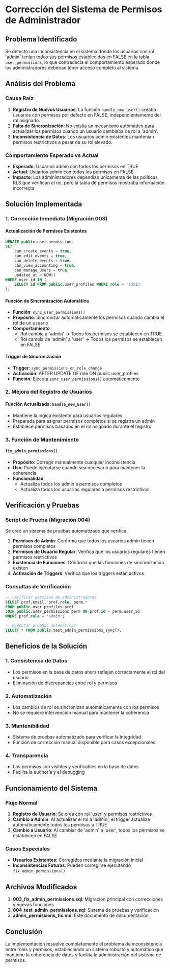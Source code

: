 # Corrección del Sistema de Permisos de Administrador

## Problema Identificado

Se detectó una inconsistencia en el sistema donde los usuarios con rol 'admin' tenían todos sus permisos establecidos en FALSE en la tabla `user_permissions`, lo que contradecía el comportamiento esperado donde los administradores deberían tener acceso completo al sistema.

## Análisis del Problema

### Causa Raíz
1. **Registro de Nuevos Usuarios**: La función `handle_new_user()` creaba usuarios con permisos por defecto en FALSE, independientemente del rol asignado.
2. **Falta de Sincronización**: No existía un mecanismo automático para actualizar los permisos cuando un usuario cambiaba de rol a 'admin'.
3. **Inconsistencia de Datos**: Los usuarios admin existentes mantenían permisos restrictivos a pesar de su rol elevado.

### Comportamiento Esperado vs Actual
- **Esperado**: Usuarios admin con todos los permisos en TRUE
- **Actual**: Usuarios admin con todos los permisos en FALSE
- **Impacto**: Los administradores dependían únicamente de las políticas RLS que verifican el rol, pero la tabla de permisos mostraba información incorrecta

## Solución Implementada

### 1. Corrección Inmediata (Migración 003)

#### Actualización de Permisos Existentes
```sql
UPDATE public.user_permissions 
SET 
    can_create_events = true,
    can_edit_events = true,
    can_delete_events = true,
    can_view_accounting = true,
    can_manage_users = true,
    updated_at = NOW()
WHERE user_id IN (
    SELECT id FROM public.user_profiles WHERE role = 'admin'
);
```

#### Función de Sincronización Automática
- **Función**: `sync_user_permissions()`
- **Propósito**: Sincronizar automáticamente los permisos cuando cambia el rol de un usuario
- **Comportamiento**:
  - Rol cambia a 'admin' → Todos los permisos se establecen en TRUE
  - Rol cambia de 'admin' a 'user' → Todos los permisos se establecen en FALSE

#### Trigger de Sincronización
- **Trigger**: `sync_permissions_on_role_change`
- **Activación**: AFTER UPDATE OF role ON public.user_profiles
- **Función**: Ejecuta `sync_user_permissions()` automáticamente

### 2. Mejora del Registro de Usuarios

#### Función Actualizada: `handle_new_user()`
- Mantiene la lógica existente para usuarios regulares
- Preparada para asignar permisos completos si se registra un admin
- Establece permisos basados en el rol asignado durante el registro

### 3. Función de Mantenimiento

#### `fix_admin_permissions()`
- **Propósito**: Corregir manualmente cualquier inconsistencia
- **Uso**: Puede ejecutarse cuando sea necesario para mantener la coherencia
- **Funcionalidad**:
  - Actualiza todos los admin a permisos completos
  - Actualiza todos los usuarios regulares a permisos restrictivos

## Verificación y Pruebas

### Script de Prueba (Migración 004)

Se creó un sistema de pruebas automatizado que verifica:

1. **Permisos de Admin**: Confirma que todos los usuarios admin tienen permisos completos
2. **Permisos de Usuario Regular**: Verifica que los usuarios regulares tienen permisos restrictivos
3. **Existencia de Funciones**: Confirma que las funciones de sincronización existen
4. **Activación de Triggers**: Verifica que los triggers están activos

### Consultas de Verificación

```sql
-- Verificar permisos de administradores
SELECT prof.email, prof.role, perm.*
FROM public.user_profiles prof
JOIN public.user_permissions perm ON prof.id = perm.user_id
WHERE prof.role = 'admin';

-- Ejecutar pruebas automáticas
SELECT * FROM public.test_admin_permissions_sync();
```

## Beneficios de la Solución

### 1. Consistencia de Datos
- Los permisos en la base de datos ahora reflejan correctamente el rol del usuario
- Eliminación de discrepancias entre rol y permisos

### 2. Automatización
- Los cambios de rol se sincronizan automáticamente con los permisos
- No se requiere intervención manual para mantener la coherencia

### 3. Mantenibilidad
- Sistema de pruebas automatizado para verificar la integridad
- Función de corrección manual disponible para casos excepcionales

### 4. Transparencia
- Los permisos son visibles y verificables en la base de datos
- Facilita la auditoría y el debugging

## Funcionamiento del Sistema

### Flujo Normal
1. **Registro de Usuario**: Se crea con rol 'user' y permisos restrictivos
2. **Cambio a Admin**: Al actualizar el rol a 'admin', el trigger actualiza automáticamente todos los permisos a TRUE
3. **Cambio a Usuario**: Al cambiar de 'admin' a 'user', todos los permisos se establecen en FALSE

### Casos Especiales
- **Usuarios Existentes**: Corregidos mediante la migración inicial
- **Inconsistencias Futuras**: Pueden corregirse ejecutando `fix_admin_permissions()`

## Archivos Modificados

1. **003_fix_admin_permissions.sql**: Migración principal con correcciones y nuevas funciones
2. **004_test_admin_permissions.sql**: Sistema de pruebas y verificación
3. **admin_permissions_fix.md**: Este documento de documentación

## Conclusión

La implementación resuelve completamente el problema de inconsistencia entre roles y permisos, estableciendo un sistema robusto y automático que mantiene la coherencia de datos y facilita la administración del sistema de permisos.